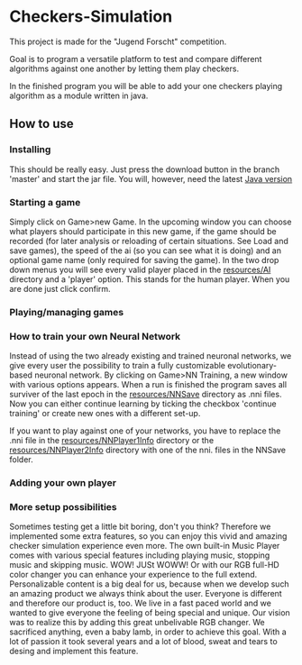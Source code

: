 # Checkers-Simulation

This project is made for the "Jugend Forscht" competition.

Goal is to program a versatile platform to test and compare different algorithms against one another by letting them play checkers.

In the finished program you will be able to add your one checkers playing algorithm as a module written in java.

## How to use
### Installing
This should be really easy. Just press the download button in the branch 'master' and start the jar file. You will, however, need the latest [Java version](https://www.java.com/de/)
### Starting a game
Simply click on Game>new Game. In the upcoming window you can choose what players should participate in this new game, if the game should be recorded (for later analysis or reloading of certain situations. See Load and save games), the speed of the ai  (so you can see what it is doing) and an optional game name (only required for saving the game). In the two drop down menus you will see every valid player placed in the [resources/AI](resources/AI) directory and a 'player' option. This stands for the human player. When you are done just click confirm.
### Playing/managing games

### How to train your own Neural Network
Instead of using the two already existing and trained neuronal networks, we give every user the possibility to train a fully customizable evolutionary-based neuronal network. By clicking on Game>NN Training, a new window with various options appears. When a run is finished the program saves all surviver of the last epoch in the [resources/NNSave](resource/NNSave) directory as .nni files. Now you can either continue learning by ticking the checkbox 'continue training' or create new ones with a different set-up.

If you want to play against one of your networks, you have to replace the .nni file in the [resources/NNPlayer1Info](resource/NNPlayer1Info) directory or the [resources/NNPlayer2Info](resource/NNPlayer2Info) directory with one of the nni. files in the NNSave folder.



### Adding your own player

### More setup possibilities
Sometimes testing get a little bit boring, don't you think? Therefore we implemented some extra features, so you can enjoy this vivid and amazing checker simulation experience even more. 
The own built-in Music Player comes with various special features including playing music, stopping music and skipping music. WOW! JUSt WOWW!
Or with our RGB full-HD color changer you can enhance your experience to the full extend. 
Personalizable content is a big deal for us, because when we develop such an amazing product we always think about the user. Everyone is different and therefore our product is, too. We live in a fast paced world and we wanted to give everyone the feeling of being special and unique. Our vision was to realize this by adding this great unbelivable RGB changer. We sacrificed anything, even a baby lamb, in order to achieve this goal. With a lot of passion it took several years and a lot of blood, sweat and tears to desing and implement this feature.
